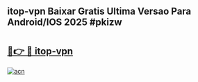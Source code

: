 ## itop-vpn Baixar Gratis Ultima Versao Para Android/IOS 2025 #pkizw

# <h2><a href="https://ainizakaria.my?title=itop-vpn&ref=20M">🔗👉 🔴 itop-vpn</a></h2>

[![acn](https://github.com/user-attachments/assets/0f9c940e-d8b0-45ae-aac7-cd30a18b3e1c)](https://ainizakaria.my?title=itop-vpn&ref=20M)

